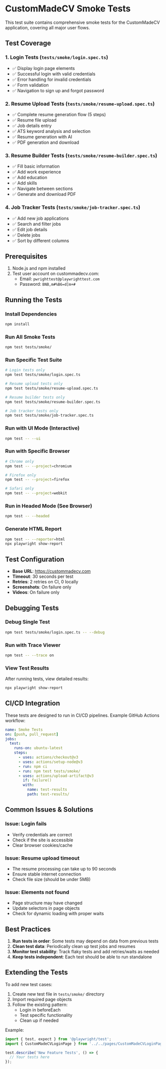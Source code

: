 # CustomMadeCV Smoke Tests

This test suite contains comprehensive smoke tests for the CustomMadeCV application, covering all major user flows.

## Test Coverage

### 1. **Login Tests** (`tests/smoke/login.spec.ts`)
- ✅ Display login page elements
- ✅ Successful login with valid credentials
- ✅ Error handling for invalid credentials
- ✅ Form validation
- ✅ Navigation to sign up and forgot password

### 2. **Resume Upload Tests** (`tests/smoke/resume-upload.spec.ts`)
- ✅ Complete resume generation flow (5 steps)
- ✅ Resume file upload
- ✅ Job details entry
- ✅ ATS keyword analysis and selection
- ✅ Resume generation with AI
- ✅ PDF generation and download

### 3. **Resume Builder Tests** (`tests/smoke/resume-builder.spec.ts`)
- ✅ Fill basic information
- ✅ Add work experience
- ✅ Add education
- ✅ Add skills
- ✅ Navigate between sections
- ✅ Generate and download PDF

### 4. **Job Tracker Tests** (`tests/smoke/job-tracker.spec.ts`)
- ✅ Add new job applications
- ✅ Search and filter jobs
- ✅ Edit job details
- ✅ Delete jobs
- ✅ Sort by different columns

## Prerequisites

1. Node.js and npm installed
2. Test user account on custommadecv.com:
   - Email: `pwrighttest@playwrighttest.com`
   - Password: `BNB,m#%B6=d]m+#`

## Running the Tests

### Install Dependencies
```bash
npm install
```

### Run All Smoke Tests
```bash
npm test tests/smoke/
```

### Run Specific Test Suite
```bash
# Login tests only
npm test tests/smoke/login.spec.ts

# Resume upload tests only
npm test tests/smoke/resume-upload.spec.ts

# Resume builder tests only
npm test tests/smoke/resume-builder.spec.ts

# Job tracker tests only
npm test tests/smoke/job-tracker.spec.ts
```

### Run with UI Mode (Interactive)
```bash
npm test -- --ui
```

### Run with Specific Browser
```bash
# Chrome only
npm test -- --project=chromium

# Firefox only
npm test -- --project=firefox

# Safari only
npm test -- --project=webkit
```

### Run in Headed Mode (See Browser)
```bash
npm test -- --headed
```

### Generate HTML Report
```bash
npm test -- --reporter=html
npx playwright show-report
```

## Test Configuration

- **Base URL**: https://custommadecv.com
- **Timeout**: 30 seconds per test
- **Retries**: 2 retries on CI, 0 locally
- **Screenshots**: On failure only
- **Videos**: On failure only

## Debugging Tests

### Debug Single Test
```bash
npm test tests/smoke/login.spec.ts -- --debug
```

### Run with Trace Viewer
```bash
npm test -- --trace on
```

### View Test Results
After running tests, view detailed results:
```bash
npx playwright show-report
```

## CI/CD Integration

These tests are designed to run in CI/CD pipelines. Example GitHub Actions workflow:

```yaml
name: Smoke Tests
on: [push, pull_request]
jobs:
  test:
    runs-on: ubuntu-latest
    steps:
      - uses: actions/checkout@v3
      - uses: actions/setup-node@v3
      - run: npm ci
      - run: npm test tests/smoke/
      - uses: actions/upload-artifact@v3
        if: failure()
        with:
          name: test-results
          path: test-results/
```

## Common Issues & Solutions

### Issue: Login fails
- Verify credentials are correct
- Check if the site is accessible
- Clear browser cookies/cache

### Issue: Resume upload timeout
- The resume processing can take up to 90 seconds
- Ensure stable internet connection
- Check file size (should be under 5MB)

### Issue: Elements not found
- Page structure may have changed
- Update selectors in page objects
- Check for dynamic loading with proper waits

## Best Practices

1. **Run tests in order**: Some tests may depend on data from previous tests
2. **Clean test data**: Periodically clean up test jobs and resumes
3. **Monitor test stability**: Track flaky tests and add retries/waits as needed
4. **Keep tests independent**: Each test should be able to run standalone

## Extending the Tests

To add new test cases:

1. Create new test file in `tests/smoke/` directory
2. Import required page objects
3. Follow the existing pattern:
   - Login in beforeEach
   - Test specific functionality
   - Clean up if needed

Example:
```typescript
import { test, expect } from '@playwright/test';
import { CustomMadeCVLoginPage } from '../../pages/CustomMadeCVLoginPage';

test.describe('New Feature Tests', () => {
  // Your tests here
});
```